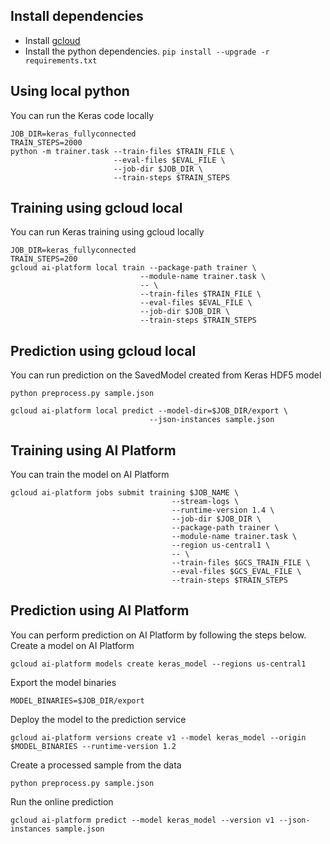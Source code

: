 ## Install dependencies

 * Install [gcloud](https://cloud.google.com/sdk/gcloud/)
 * Install the python dependencies. `pip install --upgrade -r requirements.txt`

## Using local python

You can run the Keras code locally

```
JOB_DIR=keras_fullyconnected
TRAIN_STEPS=2000
python -m trainer.task --train-files $TRAIN_FILE \
                       --eval-files $EVAL_FILE \
                       --job-dir $JOB_DIR \
                       --train-steps $TRAIN_STEPS
```

## Training using gcloud local

You can run Keras training using gcloud locally

```
JOB_DIR=keras_fullyconnected
TRAIN_STEPS=200
gcloud ai-platform local train --package-path trainer \
                             --module-name trainer.task \
                             -- \
                             --train-files $TRAIN_FILE \
                             --eval-files $EVAL_FILE \
                             --job-dir $JOB_DIR \
                             --train-steps $TRAIN_STEPS
```

## Prediction using gcloud local

You can run prediction on the SavedModel created from Keras HDF5 model

```
python preprocess.py sample.json
```

```
gcloud ai-platform local predict --model-dir=$JOB_DIR/export \
                               --json-instances sample.json
```

## Training using AI Platform

You can train the model on AI Platform

```
gcloud ai-platform jobs submit training $JOB_NAME \
                                    --stream-logs \
                                    --runtime-version 1.4 \
                                    --job-dir $JOB_DIR \
                                    --package-path trainer \
                                    --module-name trainer.task \
                                    --region us-central1 \
                                    -- \
                                    --train-files $GCS_TRAIN_FILE \
                                    --eval-files $GCS_EVAL_FILE \
                                    --train-steps $TRAIN_STEPS
```

## Prediction using AI Platform

You can perform prediction on AI Platform by following the steps below.
Create a model on AI Platform

```
gcloud ai-platform models create keras_model --regions us-central1
```

Export the model binaries

```
MODEL_BINARIES=$JOB_DIR/export
```

Deploy the model to the prediction service

```
gcloud ai-platform versions create v1 --model keras_model --origin $MODEL_BINARIES --runtime-version 1.2
```

Create a processed sample from the data

```
python preprocess.py sample.json

```

Run the online prediction

```
gcloud ai-platform predict --model keras_model --version v1 --json-instances sample.json
```
